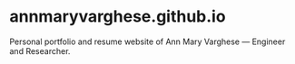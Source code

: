 # annmaryvarghese.github.io
Personal portfolio and resume website of Ann Mary Varghese — Engineer and Researcher.
